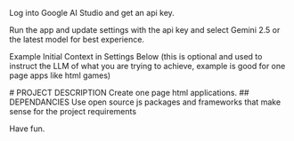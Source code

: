 Log into Google AI Studio and get an api key.

Run the app and update settings with the api key and select Gemini 2.5 or the latest model for best experience. 

Example Initial Context in Settings Below 
(this is optional and used to instruct the LLM of what you are trying to achieve, example is good for one page apps like html games)

\# PROJECT DESCRIPTION
Create one page html applications.
\#\# DEPENDANCIES
Use open source js packages and frameworks that make sense for the project requirements


Have fun.
